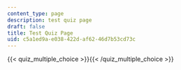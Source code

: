 ```yaml
---
content_type: page
description: test quiz page
draft: false
title: Test Quiz Page
uid: c5a1ed9a-e038-422d-af62-46d7b53cd73c
---
```

{{< quiz_multiple_choice >}}{{< /quiz_multiple_choice >}}